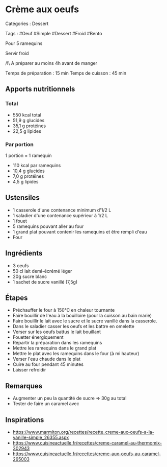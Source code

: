 # Crème aux oeufs

Catégories : Dessert

Tags : #Oeuf #Simple #Dessert #Froid #Bento

Pour 5 ramequins

Servir froid

/!\\ A préparer au moins 4h avant de manger

Temps de préparation : 15 min
Temps de cuisson : 45 min

## Apports nutritionnels

### Total

* 550 kcal total
* 51,9 g glucides
* 35,1 g protéines
* 22,5 g lipides

### Par portion

1 portion = 1 ramequin

* 110 kcal par ramequins
* 10,4 g glucides
* 7,0 g protéines
* 4,5 g lipides

## Ustensiles

* 1 casserole d'une contenance minimum d'1/2 L
* 1 saladier d'une contenance supérieur à 1/2 L
* 1 fouet
* 5 ramequins pouvant aller au four
* 1 grand plat pouvant contenir les ramequins et être rempli d'eau
* Four

## Ingrédients

* 3 oeufs
* 50 cl lait demi-écrémé léger
* 20g sucre blanc
* 1 sachet de sucre vanillé (7,5g)

## Étapes

* Préchauffer le four à 150°C en chaleur tournante
* Faire bouillir de l'eau à la bouilloire (pour la cuisson au bain marie)
* Faire bouillir le lait avec le sucre et le sucre vanillé dans la casserole.
* Dans le saladier casser les oeufs et les battre en omelette
* Verser sur les oeufs battus le lait bouillant
* Fouetter énergiquement
* Répartir la préparation dans les ramequins
* Mettre les ramequins dans le grand plat
* Mettre le plat avec les ramequins dans le four (à mi hauteur)
* Verser l'eau chaude dans le plat
* Cuire au four pendant 45 minutes
* Laisser refroidir

## Remarques

* Augmenter un peu la quantité de sucre => 30g au total
* Tester de faire un caramel avec

## Inspirations

* https://www.marmiton.org/recettes/recette_creme-aux-oeufs-a-la-vanille-simple_26355.aspx
* https://www.cuisineactuelle.fr/recettes/creme-caramel-au-thermomix-302943
* https://www.cuisineactuelle.fr/recettes/creme-aux-oeufs-au-caramel-265003